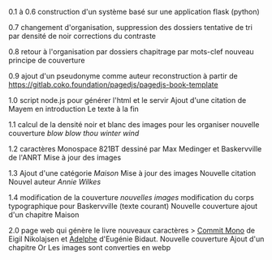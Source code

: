 0.1 à 0.6
construction d'un système basé sur une application flask (python)

0.7
changement d'organisation, suppression des dossiers
tentative de tri par densité de noir
corrections du contraste

0.8
retour à l'organisation par dossiers
chapitrage par mots-clef
nouveau principe de couverture

0.9
ajout d'un pseudonyme comme auteur
reconstruction à partir de https://gitlab.coko.foundation/pagedjs/pagedjs-book-template

1.0
script node.js pour générer l'html et le servir
Ajout d'une citation de Mayem en introduction
Le texte à la fin

1.1
calcul de la densité noir et blanc des images pour les organiser
nouvelle couverture *blow blow thou winter wind*

1.2
caractères Monospace 821BT dessiné par Max Medinger et Baskervville de l'ANRT
Mise à jour des images

1.3
Ajout d'une catégorie *Maison*
Mise à jour des images
Nouvelle citation
Nouvel auteur *Annie Wilkes*

1.4
modification de la couverture *nouvelles images*
modification du corps typographique pour Baskervville (texte courant)
Nouvelle couverture
ajout d'un chapitre Maison

2.0
page web qui génère le livre
nouveaux caractères > [Commit Mono](https://commitmono.com/) de Eigil Nikolajsen et [Adelphe](https://typotheque.genderfluid.space/adelphe.html) d'Eugénie Bidaut.
Nouvelle couverture
Ajout d'un chapitre Or
Les images sont converties en webp
